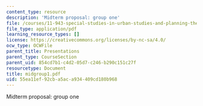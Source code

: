 ```yaml
---
content_type: resource
description: 'Midterm proposal: group one'
file: /courses/11-943-special-studies-in-urban-studies-and-planning-the-cardener-river-corridor-workshop-fall-2001/55ea11ef92cba5aca934409cd180b968_midgroup1.pdf
file_type: application/pdf
learning_resource_types: []
license: https://creativecommons.org/licenses/by-nc-sa/4.0/
ocw_type: OCWFile
parent_title: Presentations
parent_type: CourseSection
parent_uid: 854cd7b1-c4d2-05d7-c246-b290c151c27f
resourcetype: Document
title: midgroup1.pdf
uid: 55ea11ef-92cb-a5ac-a934-409cd180b968
---
```

Midterm proposal: group one
